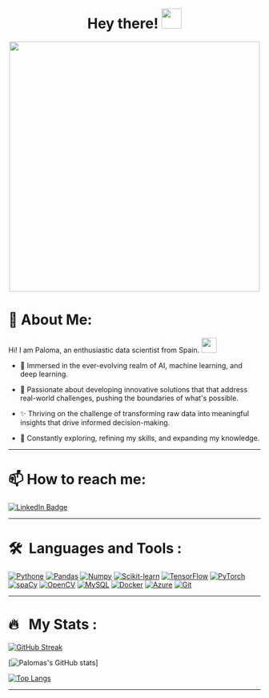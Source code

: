 <h1 align="center">Hey there! <img src="https://media.giphy.com/media/hvRJCLFzcasrR4ia7z/giphy.gif" width="40"></h1>


<p align="center"><img src="https://media.giphy.com/media/v1.Y2lkPTc5MGI3NjExMXVlajVoM2xkaTdrMmNzdmVwNHZtODE4YmhjcHkybGg4NHp2cGZjMSZlcD12MV9pbnRlcm5hbF9naWZfYnlfaWQmY3Q9Zw/JFsJ35j8Zi4q789gdy/giphy.gif" width="500"/></p>



# 💫 About Me:

Hi! I am Paloma, an enthusiastic data scientist from Spain. <img src="https://media.giphy.com/media/WUlplcMpOCEmTGBtBW/giphy.gif" width="30">

- 🤖 Immersed in the ever-evolving realm of AI, machine learning, and deep learning.

- 🚀 Passionate about developing innovative solutions that that address real-world challenges, pushing the boundaries of what's possible.

- ✨ Thriving on the challenge of transforming raw data into meaningful insights that drive informed decision-making.

- 🌱 Constantly exploring, refining my skills, and expanding my knowledge.

---


# 📫 How to reach me:
<p align="left">
<a href="https://www.linkedin.com/in/paloma-garcia-data-science/"><img src="https://img.shields.io/badge/LinkedIn-blue?style=for-the-badge&logo=linkedin&logoColor=white" alt="LinkedIn Badge"></a>
</p>

---

# 🛠 &nbsp;Languages and Tools :

<a href="https://www.python.org/"><img alt="Pythone" src="https://img.shields.io/badge/python-F7CD3C?style=for-the-badge&logo=python"></a>
<a href="https://pandas.pydata.org/"><img alt="Pandas" src="https://img.shields.io/badge/-Pandas-160458?style=for-the-badge&logo=pandas"></a>
<a href="https://numpy.org/"><img alt="Numpy" src="https://img.shields.io/badge/-Numpy-4AA6C9?style=for-the-badge&logo=numpy"></a>
<a href="https://scikit-learn.org/"><img alt="Scikit-learn" src="https://img.shields.io/badge/-scikit--learn-F7931E?style=for-the-badge&logo=scikitlearn&logoColor=3394C7"></a>
<a href="https://www.tensorflow.org/"><img alt="TensorFlow" src="https://img.shields.io/badge/-TensorFlow-333333?style=for-the-badge&logo=tensorflow"></a>
<a href="https://pytorch.org/"><img alt="PyTorch" src="https://img.shields.io/badge/-PyTorch-EE4C2C?style=for-the-badge&logo=pytorch&logoColor=F5F5F5"></a>
<a href="https://spacy.io/"><img alt="spaCy" src="https://img.shields.io/badge/-spaCy-09A3D5?style=for-the-badge&logo=spacy&logoColor=F5F5F5"></a>
<a href="https://opencv.org/"><img alt="OpenCV" src="https://img.shields.io/badge/-OpenCV-5C3EE8?style=for-the-badge&logo=opencv&logoColor=F5F5F5"></a>
<a href="https://www.mysql.com/"><img alt="MySQL" src="https://img.shields.io/badge/-MYSQL-005E87?style=for-the-badge&logo=mysql&logoColor=F5F5F5"></a>
<a href="https://www.docker.com/"><img alt="Docker" src="https://img.shields.io/badge/-Docker-2496ED?style=for-the-badge&logo=docker&logoColor=F5F5F5"></a>
<a href="https://azure.microsoft.com/"><img alt="Azure" src="https://img.shields.io/badge/-Azure-0078D7?style=for-the-badge&logo=microsoftazure&logoColor=F5F5F5"></a>
<a href="https://git-scm.com/"><img alt="Git" src="https://img.shields.io/badge/-Git-F05032?style=for-the-badge&logo=git&logoColor=F5F5F5"></a>

---

# 🔥 &nbsp; My Stats :
[![GitHub Streak](http://github-readme-streak-stats.herokuapp.com?user=PalomaGGC&theme=dark&background=000000)](https://git.io/streak-stats)

[![Palomas's GitHub stats](https://github-readme-stats.vercel.app/api?username=PalomaGGC&show_icons=true&theme=radical)]

[![Top Langs](https://github-readme-stats.vercel.app/api/top-langs/?username=PalomaGGC&layout=compact&theme=vision-friendly-dark)](https://github.com/anuraghazra/github-readme-stats)




---


<p align="center"><img src="https://komarev.com/ghpvc/?username=PalomaGGC&style=flat-square&color=blue" alt=""></p>





